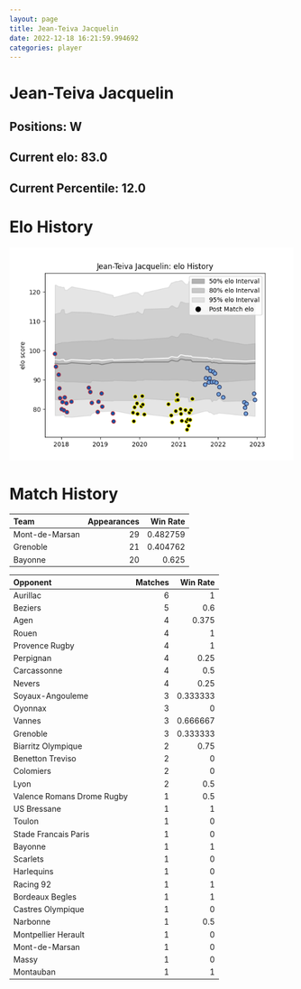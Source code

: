 ```yaml
---  
layout: page  
title: Jean-Teiva Jacquelin  
date: 2022-12-18 16:21:59.994692  
categories: player  
---
```

# Jean-Teiva Jacquelin

## Positions: W

## Current elo: 83.0

## Current Percentile: 12.0

# Elo History


![elo history](history_Jean-TeivaJacquelin.png)
# Match History


| Team           |   Appearances |   Win Rate |
|:---------------|--------------:|-----------:|
| Mont-de-Marsan |            29 |   0.482759 |
| Grenoble       |            21 |   0.404762 |
| Bayonne        |            20 |   0.625    |

| Opponent                   |   Matches |   Win Rate |
|:---------------------------|----------:|-----------:|
| Aurillac                   |         6 |   1        |
| Beziers                    |         5 |   0.6      |
| Agen                       |         4 |   0.375    |
| Rouen                      |         4 |   1        |
| Provence Rugby             |         4 |   1        |
| Perpignan                  |         4 |   0.25     |
| Carcassonne                |         4 |   0.5      |
| Nevers                     |         4 |   0.25     |
| Soyaux-Angouleme           |         3 |   0.333333 |
| Oyonnax                    |         3 |   0        |
| Vannes                     |         3 |   0.666667 |
| Grenoble                   |         3 |   0.333333 |
| Biarritz Olympique         |         2 |   0.75     |
| Benetton Treviso           |         2 |   0        |
| Colomiers                  |         2 |   0        |
| Lyon                       |         2 |   0.5      |
| Valence Romans Drome Rugby |         1 |   0.5      |
| US Bressane                |         1 |   1        |
| Toulon                     |         1 |   0        |
| Stade Francais Paris       |         1 |   0        |
| Bayonne                    |         1 |   1        |
| Scarlets                   |         1 |   0        |
| Harlequins                 |         1 |   0        |
| Racing 92                  |         1 |   1        |
| Bordeaux Begles            |         1 |   1        |
| Castres Olympique          |         1 |   0        |
| Narbonne                   |         1 |   0.5      |
| Montpellier Herault        |         1 |   0        |
| Mont-de-Marsan             |         1 |   0        |
| Massy                      |         1 |   0        |
| Montauban                  |         1 |   1        |